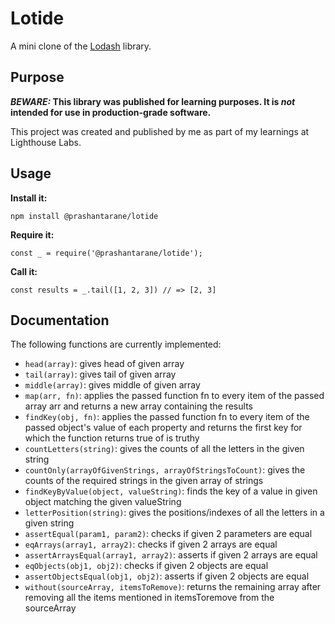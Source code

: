 # Lotide

A mini clone of the [Lodash](https://lodash.com) library.

## Purpose

**_BEWARE:_ This library was published for learning purposes. It is _not_ intended for use in production-grade software.**

This project was created and published by me as part of my learnings at Lighthouse Labs.

## Usage

**Install it:**

`npm install @prashantarane/lotide`

**Require it:**

`const _ = require('@prashantarane/lotide');`

**Call it:**

`const results = _.tail([1, 2, 3]) // => [2, 3]`

## Documentation

The following functions are currently implemented:

* `head(array)`: gives head of given array
* `tail(array)`: gives tail of given array
* `middle(array)`: gives middle of given array
* `map(arr, fn)`: applies the passed function fn to every item of the passed array arr and returns a new array containing the results
* `findKey(obj, fn)`: applies the passed function fn to every item of the passed object's value of each property and returns the first key for which the function returns true of is truthy
* `countLetters(string)`: gives the counts of all the letters in the given string
* `countOnly(arrayOfGivenStrings, arrayOfStringsToCount)`: gives the counts of the required strings in the given array of strings
* `findKeyByValue(object, valueString)`: finds the key of a value in given object matching the given valueString
* `letterPosition(string)`: gives the positions/indexes of all the letters in a given string
* `assertEqual(param1, param2)`: checks if given 2 parameters are equal
* `eqArrays(array1, array2)`: checks if given 2 arrays are equal
* `assertArraysEqual(array1, array2)`: asserts if given 2 arrays are equal
* `eqObjects(obj1, obj2)`: checks if given 2 objects are equal
* `assertObjectsEqual(obj1, obj2)`: asserts if given 2 objects are equal
* `without(sourceArray, itemsToRemove)`: returns the remaining array after removing all the items mentioned in itemsToremove from the sourceArray